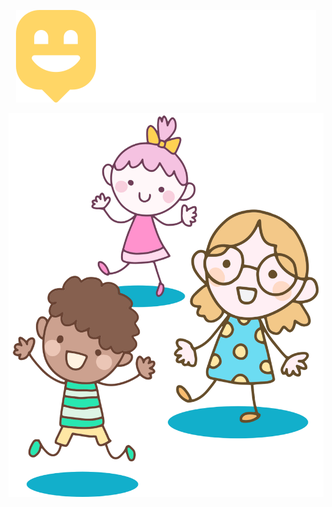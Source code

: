 <p align="center">
    <img src='./.github/logo.svg' />
</p>
<p align="center">
    <img src='./.github/landing.svg' />
</p>